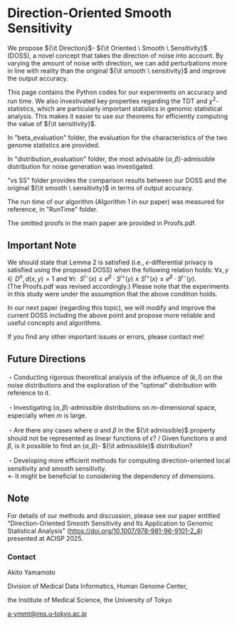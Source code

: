 # Direction-Oriented Smooth Sensitivity

We propose ${\it Direction}$- ${\it Oriented \ Smooth \ Sensitivity}$ (DOSS), a novel concept that takes the direction of noise into account. By varying the amount of noise with direction, we can add perturbations more in line with reality than the original ${\it smooth \ sensitivity}$ and improve the output accuracy.

This page contains the Python codes for our experiments on accuracy and run time. We also investivated key properties regarding the TDT and $\chi^2$-statistics, which are particularly important statistics in genomic statistical analysis. This makes it easier to use our theorems for efficiently computing the value of ${\it sensitivity}$.

In "beta_evaluation" folder, the evaluation for the characteristics of the two genome statistics are provided.

In "distribution_evaluation" folder, the most advisable $(\alpha, \beta)$-admissible distribution for noise generation was investigated.

"vs SS" folder provides the comparison results between our DOSS and the original ${\it smooth \ sensitivity}$ in terms of output accuracy.

The run time of our algorithm (Algorithm 1 in our paper) was measured for reference, in "RunTime" folder.

The omitted proofs in the main paper are provided in Proofs.pdf.

## Important Note
We should state that Lemma 2 is satisfied (i.e., $\epsilon$-differential privacy is satisfied using the proposed DOSS) when the following relation holds:
$\forall x,y \in D^n, d(x,y)= 1 \ \mathrm{and} \ \forall i: \ \ S^{ i  -}(x) \leq e^{\beta} \cdot S^{ i  +}(y) \land S^{ i  +}(x) \leq e^{\beta} \cdot S^{ i  -}(y).$  
(The Proofs.pdf was revised accordingly.) Please note that the experiments in this study were under the assumption that the above condition holds.

In our next paper (regarding this topic), we will modify and improve the current DOSS including the above point and propose more reliable and useful concepts and algorithms.

If you find any other important issues or errors, please contact me!

## Future Directions

・Conducting rigorous theoretical analysis of the influence of $(k,l)$ on the noise distributions and the exploration of the "optimal" distribution with reference to it.

・Investigating $(\alpha, \beta)$-admissible distributions on $m$-dimensional space, especially when $m$ is large.

・Are there any cases where $\alpha$ and $\beta$ in the ${\it admissible}$ property should not be represented as linear functions of $\epsilon$? / Given functions $\alpha$ and $\beta$, is it possible to find an $(\alpha, \beta)$- ${\it admissible}$ distribution?

・Developing more efficient methods for computing direction-oriented local sensitivity and smooth sensitivity.  
← It might be beneficial to considering the dependency of dimensions.

## Note

For details of our methods and discussion, please see our paper entitled "Direction-Oriented Smooth Sensitivity and Its Application to Genomic Statistical Analysis" (https://doi.org/10.1007/978-981-96-9101-2_4) presented at ACISP 2025. 

### Contact
Akito Yamamoto

Division of Medical Data Informatics, Human Genome Center,

the Institute of Medical Science, the University of Tokyo

a-ymmt@ims.u-tokyo.ac.jp

